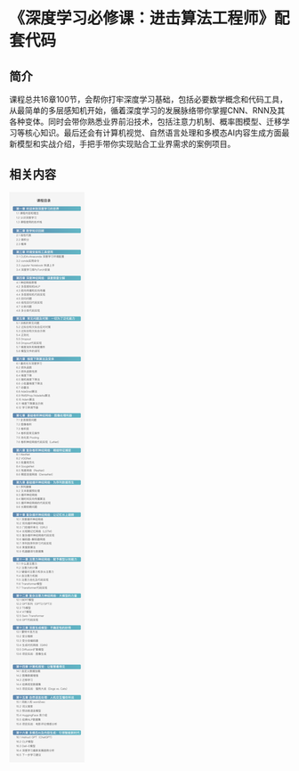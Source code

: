 # 《深度学习必修课：进击算法工程师》配套代码

## 简介

课程总共16章100节，会帮你打牢深度学习基础，包括必要数学概念和代码工具，从最简单的多层感知机开始，循着深度学习的发展脉络带你掌握CNN、RNN及其各种变体。同时会带你熟悉业界前沿技术，包括注意力机制、概率图模型、迁移学习等核心知识。最后还会有计算机视觉、自然语言处理和多模态AI内容生成方面最新模型和实战介绍，手把手带你实现贴合工业界需求的案例项目。

## 相关内容

![catalog](./assets/catalog.png)


